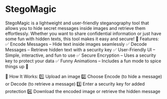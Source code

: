 # StegoMagic
StegoMagic is a lightweight and user-friendly steganography tool that allows you to hide secret messages inside images and retrieve them effortlessly. Whether you want to share confidential information or just have some fun with hidden texts, this tool makes it easy and secure!
🔹 Features:
✅ Encode Messages – Hide text inside images seamlessly
✅ Decode Messages – Retrieve hidden text with a security key
✅ User-Friendly UI – Simple, interactive, and fun to use
✅ Secure Encryption – Uses a security key to protect your data
✅ Funny Animations – Includes a fun mode to spice things up 🎉

🔹 How It Works:
1️⃣ Upload an image
2️⃣ Choose Encode (to hide a message) or Decode (to retrieve a message)
3️⃣ Enter a security key for added protection
4️⃣ Download the encoded image or retrieve the hidden message


